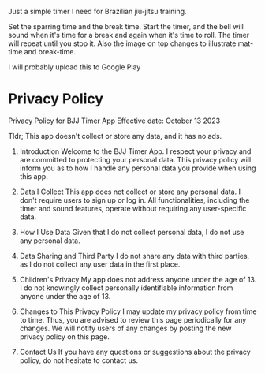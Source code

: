 Just a simple timer I need for Brazilian jiu-jitsu training.

Set the sparring time and the break time. Start the timer, and the bell will sound when it's time for a break and again when it's time to roll. The timer will repeat until you stop it. Also the image on top changes to illustrate mat-time and break-time.

I will probably upload this to Google Play

# Privacy Policy

Privacy Policy for BJJ Timer App
Effective date: October 13 2023

Tldr; This app doesn't collect or store any data, and it has no ads.

1. Introduction
   Welcome to the BJJ Timer App. I respect your privacy and are committed to protecting your personal data. This privacy policy will inform you as to how I handle any personal data you provide when using this app.

2. Data I Collect
   This app does not collect or store any personal data. I don't require users to sign up or log in. All functionalities, including the timer and sound features, operate without requiring any user-specific data.

3. How I Use Data
   Given that I do not collect personal data, I do not use any personal data.

4. Data Sharing and Third Party
   I do not share any data with third parties, as I do not collect any user data in the first place.

5. Children's Privacy
   My app does not address anyone under the age of 13. I do not knowingly collect personally identifiable information from anyone under the age of 13.

6. Changes to This Privacy Policy
   I may update my privacy policy from time to time. Thus, you are advised to review this page periodically for any changes. We will notify users of any changes by posting the new privacy policy on this page.

7. Contact Us
   If you have any questions or suggestions about the privacy policy, do not hesitate to contact us.
